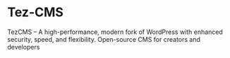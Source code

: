 # Tez-CMS
TezCMS – A high-performance, modern fork of WordPress with enhanced security, speed, and flexibility. Open-source CMS for creators and developers
